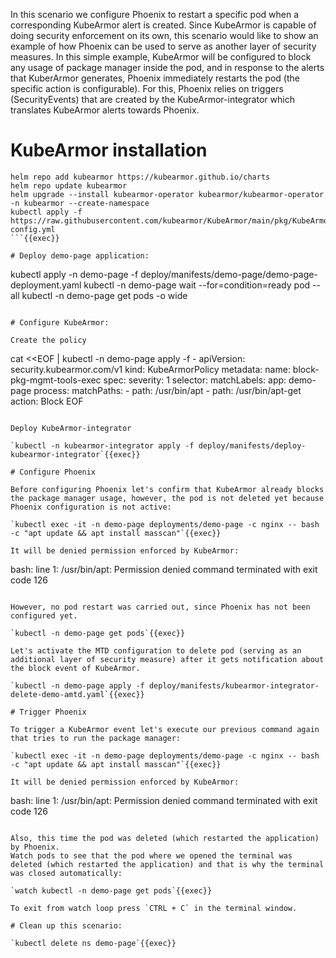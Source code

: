 
In this scenario we configure Phoenix to restart a specific pod when a corresponding KubeArmor alert is created. Since KubeArmor is capable of doing security enforcement on its own, this scenario would like to show an example of how Phoenix can be used to serve as another layer of security measures. In this simple example, KubeArmor will be configured to block any usage of package manager inside the pod, and in response to the alerts that KuberArmor generates, Phoenix immediately restarts the pod (the specific action is configurable). For this, Phoenix relies on triggers (SecurityEvents) that are created by the KubeArmor-integrator which translates KubeArmor alerts towards Phoenix.

# KubeArmor installation

```
helm repo add kubearmor https://kubearmor.github.io/charts
helm repo update kubearmor
helm upgrade --install kubearmor-operator kubearmor/kubearmor-operator -n kubearmor --create-namespace
kubectl apply -f https://raw.githubusercontent.com/kubearmor/KubeArmor/main/pkg/KubeArmorOperator/config/samples/sample-config.yml
```{{exec}}

# Deploy demo-page application:

```
kubectl apply -n demo-page -f deploy/manifests/demo-page/demo-page-deployment.yaml
kubectl -n demo-page wait --for=condition=ready pod --all
kubectl -n demo-page get pods -o wide
```{{exec}}

# Configure KubeArmor:

Create the policy

```
cat <<EOF | kubectl -n demo-page apply -f -
apiVersion: security.kubearmor.com/v1
kind: KubeArmorPolicy
metadata:
  name: block-pkg-mgmt-tools-exec
spec:
  severity: 1
  selector:
    matchLabels:
      app: demo-page
  process:
    matchPaths:
    - path: /usr/bin/apt
    - path: /usr/bin/apt-get
  action:
    Block
EOF
```{{exec}}

Deploy KubeArmor-integrator

`kubectl -n kubearmor-integrator apply -f deploy/manifests/deploy-kubearmor-integrator`{{exec}}

# Configure Phoenix

Before configuring Phoenix let's confirm that KubeArmor already blocks the package manager usage, however, the pod is not deleted yet because Phoenix configuration is not active:

`kubectl exec -it -n demo-page deployments/demo-page -c nginx -- bash -c "apt update && apt install masscan"`{{exec}}

It will be denied permission enforced by KubeArmor:

```
bash: line 1: /usr/bin/apt: Permission denied
command terminated with exit code 126
```

However, no pod restart was carried out, since Phoenix has not been configured yet.

`kubectl -n demo-page get pods`{{exec}}

Let's activate the MTD configuration to delete pod (serving as an additional layer of security measure) after it gets notification about the block event of KubeArmor.

`kubectl -n demo-page apply -f deploy/manifests/kubearmor-integrator-delete-demo-amtd.yaml`{{exec}}

# Trigger Phoenix

To trigger a KubeArmor event let's execute our previous command again that tries to run the package manager:

`kubectl exec -it -n demo-page deployments/demo-page -c nginx -- bash -c "apt update && apt install masscan"`{{exec}}

It will be denied permission enforced by KubeArmor:

```
bash: line 1: /usr/bin/apt: Permission denied
command terminated with exit code 126
```

Also, this time the pod was deleted (which restarted the application) by Phoenix.
Watch pods to see that the pod where we opened the terminal was deleted (which restarted the application) and that is why the terminal was closed automatically:

`watch kubectl -n demo-page get pods`{{exec}}

To exit from watch loop press `CTRL + C` in the terminal window.

# Clean up this scenario:

`kubectl delete ns demo-page`{{exec}}